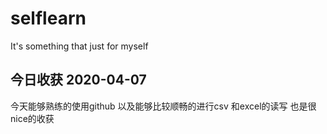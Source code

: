 # selflearn
It's something that just for myself
## 今日收获 2020-04-07
今天能够熟练的使用github
以及能够比较顺畅的进行csv 和excel的读写 也是很nice的收获
